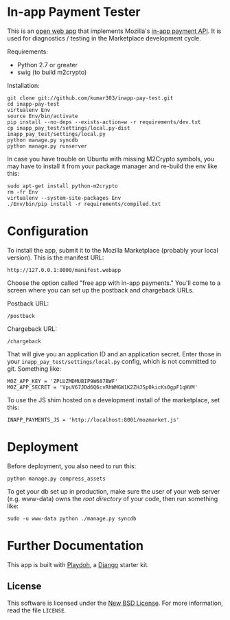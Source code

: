 In-app Payment Tester
=====================

This is an [open web app](https://developer.mozilla.org/en/Apps)
that implements Mozilla's
[in-app payment API](https://developer.mozilla.org/en/Apps/In-app_payments).
It is used for diagnostics / testing in the Marketplace development cycle.

Requirements:

* Python 2.7 or greater
* swig (to build m2crypto)

Installation:

    git clone git://github.com/kumar303/inapp-pay-test.git
    cd inapp-pay-test
    virtualenv Env
    source Env/bin/activate
    pip install --no-deps --exists-action=w -r requirements/dev.txt
    cp inapp_pay_test/settings/local.py-dist inapp_pay_test/settings/local.py
    python manage.py syncdb
    python manage.py runserver


In case you have trouble on Ubuntu with missing M2Crypto symbols, you may have
to install it from your package manager and re-build the env like this:

    sudo apt-get install python-m2crypto
    rm -fr Env
    virtualenv --system-site-packages Env
    ./Env/bin/pip install -r requirements/compiled.txt

Configuration
=============

To install the app, submit it to the Mozilla Marketplace (probably your local
version). This is the manifest URL:

    http://127.0.0.1:8000/manifest.webapp

Choose the option called "free app with in-app payments."
You'll come to a screen where you can set up the postback and chargeback URLs.

Postback URL:

    /postback

Chargeback URL:

    /chargeback

That will give you an application ID and an application secret.
Enter those in your `inapp_pay_test/settings/local.py` config, which is not
committed to git. Something like:

    MOZ_APP_KEY = 'ZPLUZMDMUBIP9W687BWF'
    MOZ_APP_SECRET = 'VpuV67JDd6Q6cvRhWMGW1K2ZHJSp0kicKs0gpF1qHVM'

To use the JS shim hosted on a development install of the marketplace, set this:

    INAPP_PAYMENTS_JS = 'http://localhost:8001/mozmarket.js'

Deployment
==========

Before deployment, you also need to run this:

    python manage.py compress_assets


To get your db set up in production, make sure the user of your web server
(e.g. www-data) owns the *root directory* of your code, then run something
like:

    sudo -u www-data python ./manage.py syncdb

Further Documentation
=====================

This app is built with [Playdoh](http://playdoh.readthedocs.org/),
a [Django](https://docs.djangoproject.com/) starter kit.

License
-------
This software is licensed under the [New BSD License][BSD]. For more
information, read the file ``LICENSE``.

[BSD]: http://creativecommons.org/licenses/BSD/

